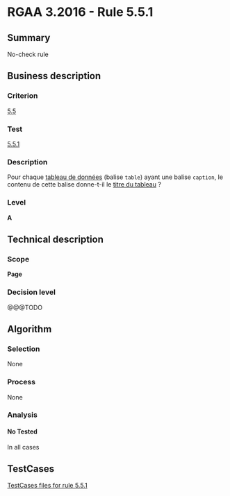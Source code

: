 # RGAA 3.2016 - Rule 5.5.1

## Summary
No-check rule


## Business description

### Criterion
[5.5](http://references.modernisation.gouv.fr/rgaa-accessibilite/criteres.html#crit-5-5)

### Test
[5.5.1](http://references.modernisation.gouv.fr/rgaa-accessibilite/criteres.html#test-5-5-1)

### Description
<div lang="fr">Pour chaque <a href="http://references.modernisation.gouv.fr/rgaa-accessibilite/glossaire.html#tableau-de-donnes">tableau de donn&#xE9;es</a> (balise <code lang="en">table</code>) ayant une balise <code lang="en">caption</code>, le contenu de cette balise donne-t-il le <a href="http://references.modernisation.gouv.fr/rgaa-accessibilite/glossaire.html#titreTab">titre du tableau</a>&nbsp;?</div>

### Level
**A**


## Technical description

### Scope
**Page**

### Decision level
@@@TODO


## Algorithm

### Selection
None

### Process
None

### Analysis

#### No Tested
In all cases


##  TestCases

[TestCases files for rule 5.5.1](https://github.com/Asqatasun/Asqatasun/tree/develop/rules/rules-rgaa3.2016/src/test/resources/testcases/rgaa32016/Rgaa32016Rule050501/)



